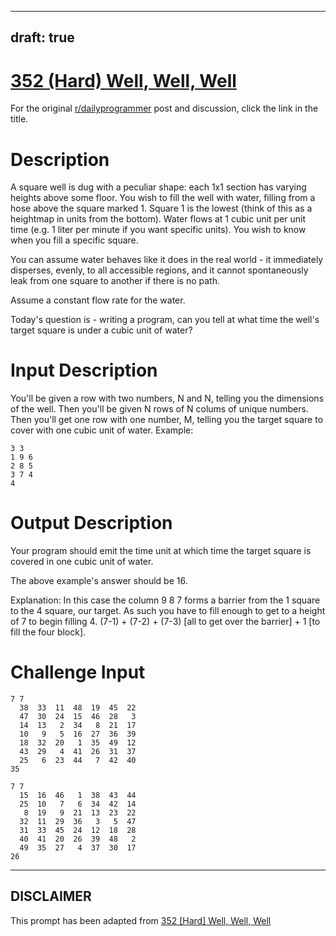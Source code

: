 ---
draft: true
----

# [352 (Hard) Well, Well, Well](https://www.reddit.com/r/dailyprogrammer/comments/7zriir/20180223_challenge_352_hard_well_well_well/)

For the original [r/dailyprogrammer](https://www.reddit.com/r/dailyprogrammer/) post and discussion, click the link in the title.

# Description
A square well is dug with a peculiar shape: each 1x1 section has varying heights above some floor. You wish to fill the well with water, filling from a hose above the square marked 1. Square 1 is the lowest (think of this as a heightmap in units from the bottom). Water flows at 1 cubic unit per unit time (e.g. 1 liter per minute if you want specific units). You wish to know when you fill a specific square. 

You can assume water behaves like it does in the real world - it immediately disperses, evenly, to all accessible regions, and it cannot spontaneously leak from one square to another if there is no path. 

Assume a constant flow rate for the water. 

Today's question is - writing a program, can you tell at what time the well's target square is under a cubic unit of water? 

# Input Description
You'll be given a row with two numbers, N and N, telling you the dimensions of the well. Then you'll be given N rows of N colums of unique numbers. Then you'll get one row with one number, M, telling you the target square to cover with one cubic unit of water. Example:


```
3 3
1 9 6
2 8 5
3 7 4
4
```
# Output Description
Your program should emit the time unit at which time the target square is covered in one cubic unit of water. 

The above example's answer should be 16. 

Explanation: In this case the column 9 8 7 forms a barrier from the 1 square to the 4 square, our target. As such you have to fill enough to get to a height of 7 to begin filling 4. (7-1) + (7-2) + (7-3) [all to get over the barrier] + 1 [to fill the four block]. 

# Challenge Input

```
7 7
  38  33  11  48  19  45  22
  47  30  24  15  46  28   3
  14  13   2  34   8  21  17
  10   9   5  16  27  36  39
  18  32  20   1  35  49  12
  43  29   4  41  26  31  37
  25   6  23  44   7  42  40
35
```

```
7 7
  15  16  46   1  38  43  44
  25  10   7   6  34  42  14
   8  19   9  21  13  23  22
  32  11  29  36   3   5  47
  31  33  45  24  12  18  28
  40  41  20  26  39  48   2
  49  35  27   4  37  30  17
26
```

----
## **DISCLAIMER**
This prompt has been adapted from [352 [Hard] Well, Well, Well](https://www.reddit.com/r/dailyprogrammer/comments/7zriir/20180223_challenge_352_hard_well_well_well/
)
